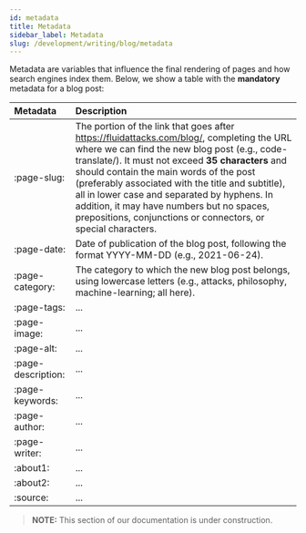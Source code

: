 ```yaml
---
id: metadata
title: Metadata
sidebar_label: Metadata
slug: /development/writing/blog/metadata
---
```


Metadata are variables that influence the final rendering of pages
and how search engines index them.
Below, we show a table with the **mandatory** metadata for a blog post:

|Metadata             |Description                                    |
|:--------------------|:----------------------------------------------|
|:page-slug:          |The portion of the link that goes after https://fluidattacks.com/blog/, completing the URL where we can find the new blog post (e.g., code-translate/). It must not exceed **35 characters** and should contain the main words of the post (preferably associated with the title and subtitle), all in lower case and separated by hyphens. In addition, it may have numbers but no spaces, prepositions, conjunctions or connectors, or special characters.|
|:page-date:          |Date of publication of the blog post, following the format YYYY-MM-DD (e.g., 2021-06-24).|
|:page-category:      |The category to which the new blog post belongs, using lowercase letters (e.g., attacks, philosophy, machine-learning; all here).|
|:page-tags:          |...                                            |
|:page-image:         |...                                            |
|:page-alt:           |...                                            |
|:page-description:   |...                                            |
|:page-keywords:      |...                                            |
|:page-author:        |...                                            |
|:page-writer:        |...                                            |
|:about1:             |...                                            |
|:about2:             |...                                            |
|:source:             |...                                            |

> **NOTE:**
> This section of our documentation is under construction.
